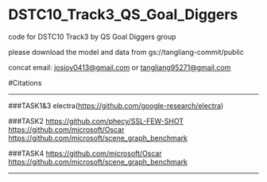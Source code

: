 # DSTC10_Track3_QS_Goal_Diggers
code for DSTC10 Track3 by QS Goal Diggers group

please download the model and data from gs://tangliang-commit/public

concat email: josjoy0413@gmail.com or tangliang95271@gmail.com

#Citations
***
###TASK1&3
electra(https://github.com/google-research/electra)

###TASK2
https://github.com/phecy/SSL-FEW-SHOT
https://github.com/microsoft/Oscar
https://github.com/microsoft/scene_graph_benchmark

###TASK4
https://github.com/microsoft/Oscar
https://github.com/microsoft/scene_graph_benchmark
***
